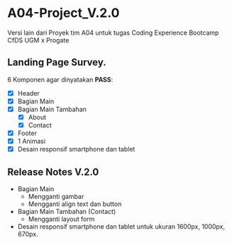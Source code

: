 # A04-Project_V.2.0
Versi lain dari Proyek tim A04 untuk tugas Coding Experience Bootcamp CfDS UGM x Progate

## Landing Page Survey.

6 Komponen agar dinyatakan **PASS**:
- [x] Header 
- [x] Bagian Main 
- [x] Bagian Main Tambahan
  - [x] About 
  - [x] Contact
- [x] Footer 
- [x] 1 Animasi 
- [x] Desain responsif smartphone dan tablet

## Release Notes V.2.0
- Bagian Main 
  - Mengganti gambar
  - Mengganti align text dan button
- Bagian Main Tambahan (Contact)
  - Mengganti layout form
- Desain responsif smartphone dan tablet untuk ukuran 1600px, 1000px, 670px.

